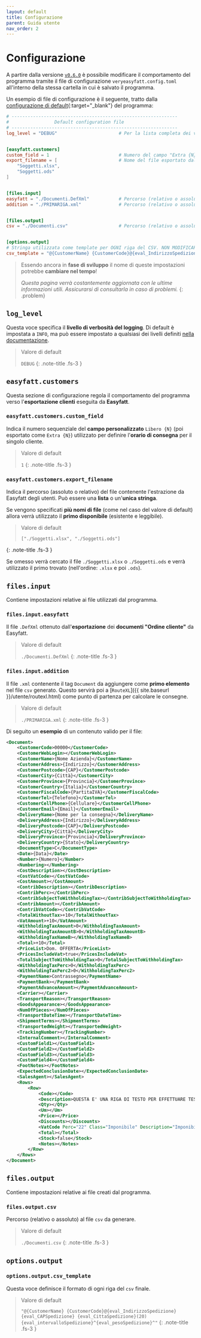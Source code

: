 ```yaml
---
layout: default
title: Configurazione
parent: Guida utente
nav_order: 2
---
```

# Configurazione
A partire dalla versione [`v0.6.0`](https://github.com/LukeSavefrogs/danea-easyfatt/releases/tag/v0.6.0) è possibile modificare il comportamento del programma tramite il file di configurazione `veryeasyfatt.config.toml` all'interno della stessa cartella in cui è salvato il programma.

Un esempio di file di configurazione è il seguente, tratto dalla [configurazione di default](https://github.com/LukeSavefrogs/danea-easyfatt/blob/main/pyproject.toml){:target="_blank"} del programma:
```toml
# --------------------------------------------------------------
#                 Default configuration file
# --------------------------------------------------------------
log_level = "DEBUG"                       # Per la lista completa dei valori disponibili: https://docs.python.org/3/library/logging.html#logging-levels


[easyfatt.customers]
custom_field = 1                          # Numero del campo "Extra {N}"
export_filename = [                       # Nome del file esportato dalla sezione clienti di EasyFatt
	"Soggetti.xlsx", 
	"Soggetti.ods"
]


[files.input]
easyfatt = "./Documenti.DefXml"           # Percorso (relativo o assoluto) al file `*.DefXML` generato dal gestionale "Danea Easyfatt".
addition = "./PRIMARIGA.xml"              # Percorso (relativo o assoluto) al file `*.xml` con le righe da aggiungere come primo figlio del tag `Documents`.


[files.output]
csv = "./Documenti.csv"                   # Percorso (relativo o assoluto) al file CSV di output.


[options.output]
# Stringa utilizzata come template per OGNI riga del CSV. NON MODIFICARE I NOMI DEI PLACEHOLDER che iniziano per `eval_*`!
csv_template = "@{CustomerName} {CustomerCode}@{eval_IndirizzoSpedizione} {eval_CAPSpedizione} {eval_CittaSpedizione}(20){eval_intervalloSpedizione}^{eval_pesoSpedizione}^"
```

> Essendo ancora in **fase di sviluppo** il nome di queste impostazioni potrebbe **cambiare nel tempo**!
>
> _Questa pagina verrà costantemente aggiornata con le ultime informazioni utili.
> Assicurarsi di consultarla in caso di problemi._
{: .problem}

## `log_level`
Questa voce specifica il **livello di verbosità del logging**. Di default è impostata a `INFO`, ma può essere impostato a qualsiasi dei livelli definiti [nella documentazione](https://docs.python.org/3/library/logging.html#logging-levels).

> Valore di default
> 
> `DEBUG`
{: .note-title .fs-3 }

## `easyfatt.customers`
Questa sezione di configurazione regola il comportamento del programma verso l'**esportazione clienti** eseguita da **Easyfatt**.

### `easyfatt.customers.custom_field`

Indica il numero sequenziale del **campo personalizzato** `Libero {N}` (poi esportato come `Extra {N}`) utilizzato per definire l'**orario di consegna** per il singolo cliente.

> Valore di default
> 
> `1`
{: .note-title .fs-3 }

### `easyfatt.customers.export_filename`

Indica il percorso (assoluto o relativo) del file contenente l'estrazione da Easyfatt degli utenti. Può essere una **lista** o un'**unica stringa**.

Se vengono specificati **più nomi di file** (come nel caso del valore di default) allora verrà utilizzato il **primo disponibile** (esistente e leggibile).

> Valore di default
> 
> `["./Soggetti.xlsx", "./Soggetti.ods"]`
>
{: .note-title .fs-3 }

Se omesso verrà cercato il file `./Soggetti.xlsx` o `./Soggetti.ods` e verrà utilizzato il primo trovato (nell'ordine: `.xlsx` e poi `.ods`).


## `files.input`
Contiene impostazioni relative ai file utilizzati dal programma.

### `files.input.easyfatt`
Il file `.DefXml` ottenuto dall'**esportazione** dei **documenti "Ordine cliente"** da Easyfatt.

> Valore di default
> 
> `./Documenti.DefXml`
{: .note-title .fs-3 }


### `files.input.addition`
Il file `.xml` contenente il tag `Document` da aggiungere come **primo elemento** nel file `csv` generato. Questo servirà poi a [`RouteXL`]({{ site.baseurl }}/utente/routexl.html) come punto di partenza per calcolare le consegne.

> Valore di default
> 
> `./PRIMARIGA.xml`
{: .note-title .fs-3 }

Di seguito un **esempio** di un contenuto valido per il file:
```xml
<Document>
	<CustomerCode>00000</CustomerCode>
	<CustomerWebLogin></CustomerWebLogin>
	<CustomerName>{Nome Azienda}</CustomerName>
	<CustomerAddress>{Indirizzo}</CustomerAddress>
	<CustomerPostcode>{CAP}</CustomerPostcode>
	<CustomerCity>{Città}</CustomerCity>
	<CustomerProvince>{Provincia}</CustomerProvince>
	<CustomerCountry>{Italia}</CustomerCountry>
	<CustomerFiscalCode>{PartitaIVA}</CustomerFiscalCode>
	<CustomerTel>{Telefono}</CustomerTel>
	<CustomerCellPhone>{Cellulare}</CustomerCellPhone>
	<CustomerEmail>{Email}</CustomerEmail>
	<DeliveryName>{Nome per la consegna}</DeliveryName>
	<DeliveryAddress>{Indirizzo}</DeliveryAddress>
	<DeliveryPostcode>{CAP}</DeliveryPostcode>
	<DeliveryCity>{Città}</DeliveryCity>
	<DeliveryProvince>{Provincia}</DeliveryProvince>
	<DeliveryCountry>{Stato}</DeliveryCountry>
	<DocumentType>C</DocumentType>
	<Date>{Data}</Date>
	<Number>{Numero}</Number>
	<Numbering></Numbering>
	<CostDescription></CostDescription>
	<CostVatCode></CostVatCode>
	<CostAmount></CostAmount>
	<ContribDescription></ContribDescription>
	<ContribPerc></ContribPerc>
	<ContribSubjectToWithholdingTax></ContribSubjectToWithholdingTax>
	<ContribAmount></ContribAmount>
	<ContribVatCode></ContribVatCode>
	<TotalWithoutTax>+10</TotalWithoutTax>
	<VatAmount>+10</VatAmount>
	<WithholdingTaxAmount>0</WithholdingTaxAmount>
	<WithholdingTaxAmountB>0</WithholdingTaxAmountB>
	<WithholdingTaxNameB></WithholdingTaxNameB>
	<Total>+10</Total>
	<PriceList>Dom. OFFERTA</PriceList>
	<PricesIncludeVat>true</PricesIncludeVat>
	<TotalSubjectToWithholdingTax>0</TotalSubjectToWithholdingTax>
	<WithholdingTaxPerc>0</WithholdingTaxPerc>
	<WithholdingTaxPerc2>0</WithholdingTaxPerc2>
	<PaymentName>Contrassegno</PaymentName>
	<PaymentBank></PaymentBank>
	<PaymentAdvanceAmount></PaymentAdvanceAmount>
	<Carrier></Carrier>
	<TransportReason></TransportReason>
	<GoodsAppearance></GoodsAppearance>
	<NumOfPieces></NumOfPieces>
	<TransportDateTime></TransportDateTime>
	<ShipmentTerms></ShipmentTerms>
	<TransportedWeight></TransportedWeight>
	<TrackingNumber></TrackingNumber>
	<InternalComment></InternalComment>
	<CustomField1></CustomField1>
	<CustomField2></CustomField2>
	<CustomField3></CustomField3>
	<CustomField4></CustomField4>
	<FootNotes></FootNotes>
	<ExpectedConclusionDate></ExpectedConclusionDate>
	<SalesAgent></SalesAgent>
	<Rows>
		<Row>
			<Code></Code>
			<Description>QUESTA E' UNA RIGA DI TESTO PER EFFETTUARE TEST D'IMPORTAZIONE CORRETTA</Description>
			<Qty></Qty>
			<Um></Um>
			<Price></Price>
			<Discounts></Discounts>
			<VatCode Perc="22" Class="Imponibile" Description="Imponibile 22%">22</VatCode>
			<Total></Total>
			<Stock>false</Stock>
			<Notes></Notes>
		</Row>
	</Rows>
</Document>
```

## `files.output`
Contiene impostazioni relative ai file creati dal programma.

### `files.output.csv`
Percorso (relativo o assoluto) al file `csv` da generare.

> Valore di default
> 
> `./Documenti.csv`
{: .note-title .fs-3 }

## `options.output`
### `options.output.csv_template`
Questa voce definisce il formato di ogni riga del `csv` finale.
> Valore di default
> 
> `"@{CustomerName} {CustomerCode}@{eval_IndirizzoSpedizione} {eval_CAPSpedizione} {eval_CittaSpedizione}(20){eval_intervalloSpedizione}^{eval_pesoSpedizione}^"`
{: .note-title .fs-3 }
